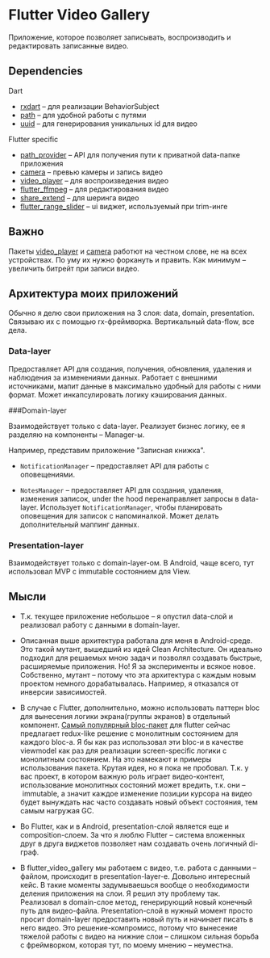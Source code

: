 # Flutter Video Gallery

Приложение, которое позволяет записывать, воспроизводить и редактировать записанные видео.

## Dependencies

Dart
 * [rxdart](https://pub.dartlang.org/packages/rxdart) – для реализации BehaviorSubject
 * [path](https://pub.dartlang.org/packages/path) – для удобной работы с путями
 * [uuid](https://pub.dartlang.org/packages/uuid) – для генерирования уникальных id для видео

Flutter specific
 * [path_provider](https://pub.dartlang.org/packages/path_provider) – API для получения пути к приватной data-папке приложения
 * [camera](https://pub.dartlang.org/packages/camera) – превью камеры и запись видео
 * [video_player](https://pub.dartlang.org/packages/video_player) – для воспроизведения видео
 * [flutter_ffmpeg](https://pub.dartlang.org/packages/flutter_ffmpeg) – для редактирования видео
 * [share_extend](https://pub.dartlang.org/packages/share_extend) – для шеринга видео
 * [flutter_range_slider](https://pub.dartlang.org/packages/flutter_range_slider) – ui виджет, используемый при trim-инге

## Важно

Пакеты [video_player](https://pub.dartlang.org/packages/video_player) и [camera](https://pub.dartlang.org/packages/camera) работют на честном слове, не на всех устройствах. По уму их нужно форкануть и править. Как минимум – увеличить битрейт при записи видео.

## Архитектура моих приложений

Обычно я делю свои приложения на 3 слоя: data, domain, presentation. Связываю их с помощью rx-фреймворка. Вертикальный data-flow, все дела.

### Data-layer

Предоставляет API для создания, получения, обновления, удаления и наблюдения за изменениями данных. Работает с внешними источниками, мапит данные в максимально удобный для работы с ними формат. Может инкапсулировать логику кэширования данных.

###Domain-layer

Взаимодействует только с data-layer. Реализует бизнес логику, ее я разделяю на компоненты – Manager-ы.

Например, представим приложение "Записная книжка".

* `NotificationManager` – предоставляет API для работы с оповещениями. 

* `NotesManager` – предоставляет API для создания, удаления, изменения записок, under the hood перенаправляет запросы в data-layer. Использует `NotificationManager`, чтобы планировать оповещения для записок с напоминалкой. Может делать дополнительный маппинг данных.

### Presentation-layer

Взаимодействует только с domain-layer-ом. В Android, чаще всего, тут использовал MVP с immutable состоянием для View.

## Мысли

* Т.к. текущее приложение небольшое – я опустил data-слой и реализовал работу с данными в domain-layer.

* Описанная выше архитектура работала для меня в Android-среде. Это такой мутант, вышедший из идей Clean Architecture. Он идеально подходил для решаемых мною задач и позволял создавать быстрые, расширяемые приложения. Но! Я за эксперименты и всякое новое. Собственно, мутант – потому что эта архитектура с каждым новым проектом немного дорабатывалась. Например, я отказался от инверсии зависимостей.

* В случае с Flutter, дополнительно, можно использовать паттерн bloc для вынесения логики экрана(группы экранов) в отдельный компонент. [Самый популярный bloc-пакет](https://pub.dartlang.org/packages/bloc) для flutter сейчас предлагает redux-like решение с монолитным состоянием для каждого bloc-а. Я бы как раз использовал эти bloc-и в качестве viewmodel как раз для реализации screen-specific логики с монолитным состоянием. На это намекают и примеры использования пакета. Крутая идея, но я пока не пробовал. Т.к. у вас проект, в котором важную роль играет видео-контент, использование монолитных состояний может вредить, т.к. они – immutable, а значит каждое изменение позиции курсора на видео будет вынуждать нас часто создавать новый объект состояния, тем самым нагружая GC.

* Во Flutter, как и в Android, presentation-слой является еще и composition-слоем. За что я люблю Flutter – система вложенных друг в друга виджетов позволяет нам создавать очень логичный di-граф.
* В flutter_video_gallery мы работаем с видео, т.е. работа с данными – файлом, происходит в presentation-layer-е. Довольно интересный кейс. В такие моменты задумываешься вообще о необходимости деления приложения на слои. Я решил эту проблему так. Реализовал в domain-слое метод, генерирующий новый конечный путь для видео-файла. Presentation-слой в нужный момент просто просит domain-layer предоставить новый путь и начинает писать в него видео. Это решение-компромисс, потому что вынесение тяжелой работы с видео на нижние слои – слишком сильная борьба с фреймворком, которая тут, по моему мнению – неуместна.

